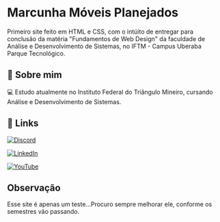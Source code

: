 
# Marcunha Móveis Planejados

Primeiro site feito em HTML e CSS, com o intúito de entregar para conclusão da matéria "Fundamentos de Web Design" da faculdade de Análise e Desenvolvimento de Sistemas, no IFTM - Campus Uberaba Parque Tecnológico.


## 🚀 Sobre mim

💻 Estudo atualmente no Instituto Federal do Triângulo Mineiro, cursando Análise e Desenvolvimento de Sistemas.



## 🔗 Links

[![Discord](https://img.shields.io/badge/Discord-%237289DA.svg?logo=discord&logoColor=white)](https://discord.gg/littlehopw) 

[![LinkedIn](https://img.shields.io/badge/LinkedIn-%230077B5.svg?logo=linkedin&logoColor=white)](https://linkedin.com/in/ana-clara-ribeiro-rodrigues-da-cunha-61665825b/) 

[![YouTube](https://img.shields.io/badge/YouTube-%23FF0000.svg?logo=YouTube&logoColor=white)](https://youtube.com/@https://www.youtube.com/channel/UCJxf05IBTSXGZ3MI_uR25jA) 


## Observação

Esse site é apenas um teste...Procuro sempre melhorar ele, conforme os semestres vão passando.

